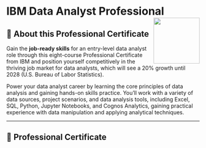 # IBM Data Analyst Professional <img src="[https://raw.githubusercontent.com/roshangrewal/IBM-Data-Science-Professional-Certification/master/IBM-Banner.png](https://1000logos.net/wp-content/uploads/2018/08/University-of-Michigan-Logo.png)" align="right" width="120" />

## 📍 About this Professional Certificate
Gain the **job-ready skills** for an entry-level data analyst role through this eight-course Professional Certificate from IBM and position yourself competitively in the thriving job market for data analysts, which will see a 20% growth until 2028 (U.S. Bureau of Labor Statistics).

Power your data analyst career by learning the core principles of data analysis and gaining hands-on skills practice. You’ll work with a variety of data sources, project scenarios, and data analysis tools, including Excel, SQL, Python, Jupyter Notebooks, and Cognos Analytics, gaining practical experience with data manipulation and applying analytical techniques.

---

## 🥇 Professional Certificate
